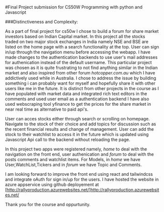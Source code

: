 #Final Project submission for CS50W Programming with python and Javascript

###Distinctiveness and Complexity:

As a part of final project for cs50w I chose to build a forum for share market investors based on Indian Capital market. In this project all the stocks traded on two major stock exchanges in India namely NSE and BSE are listed on the home page with a search functionality at the top. User can sign in/up through the navigation menu before accessing the webapp. I have made changes to the authentication backends to use user's mail addresses for authenication instead of the default username. This particular project was chosen as it is quite frustrating to not find anything similar in the Indian market and also inspired from other forum *hotcopper.com.au* which I have addictively used while in Australia. I chose to address the issue by building something i can probably want for myself and hopefully share it with other users like me in the future. It is distinct from other projects in the course as I have populated with market data and integrated rich text editors in the comments and used user email as a authentication backend I have also used webscraping tool yfinance to get the prices for the share market in near real time as alternative to paid api's.  

User can acces stocks either through search or scrolling on homepage. Navigate to the stock of their choice and add topics for discussion such as the recent financial results and change of management. User can add the stock to their watchlist to access it in the future which is updated using Javascript Api call to the backend without reloading the page. 

In this project two apps were registered namely, *home* to deal with the navigation on the front end, user authenication and *forum* to deal with the posts comments and watchlist items. For Models, in *home* we have User,WatchList,Tickers and in *forum* we have Topic and Comments. 

I am looking forward to improve the front end using react and tailwindcss and integrate oAuth for sign in/up for the users. 
I have hosted the website in azure appservice using github deployement at [http://rallyproduction.azurewebsites.net/]http://rallyproduction.azurewebsites.net/

Thank you for the course and oppurtunity. 
